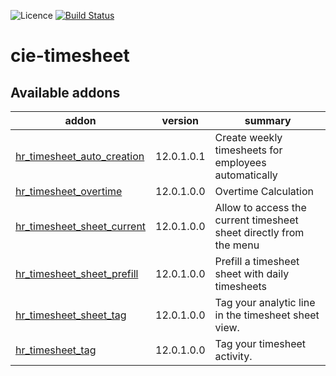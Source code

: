 ![Licence](https://img.shields.io/badge/licence-AGPL--3-blue.svg)
[![Build Status](https://travis-ci.org/coopiteasy/cie-timesheet.svg?branch=12.0)](https://travis-ci.org/coopiteasy/cie-timesheet)

# cie-timesheet

<!-- prettier-ignore-start -->
[//]: # (addons)

Available addons
----------------
addon | version | summary
--- | --- | ---
[hr_timesheet_auto_creation](hr_timesheet_auto_creation/) | 12.0.1.0.1 | Create weekly timesheets for employees automatically
[hr_timesheet_overtime](hr_timesheet_overtime/) | 12.0.1.0.0 | Overtime Calculation
[hr_timesheet_sheet_current](hr_timesheet_sheet_current/) | 12.0.1.0.0 | Allow to access the current timesheet sheet directly from the menu
[hr_timesheet_sheet_prefill](hr_timesheet_sheet_prefill/) | 12.0.1.0.0 | Prefill a timesheet sheet with daily timesheets
[hr_timesheet_sheet_tag](hr_timesheet_sheet_tag/) | 12.0.1.0.0 | Tag your analytic line in the timesheet sheet view.
[hr_timesheet_tag](hr_timesheet_tag/) | 12.0.1.0.0 | Tag your timesheet activity.

[//]: # (end addons)
<!-- prettier-ignore-end -->
